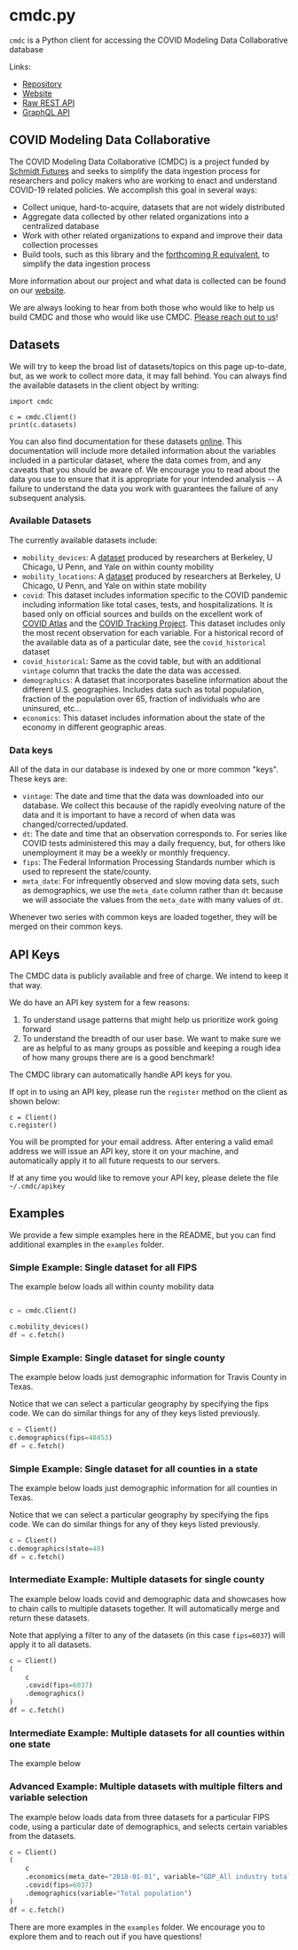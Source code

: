 # cmdc.py

`cmdc` is a Python client for accessing the COVID Modeling Data Collaborative database

Links:

- [Repository](https://github.com/valorumdata/cmdc.py)
- [Website](https://covid.valorum.ai/)
- [Raw REST API](https://covid.valorum.ai/rest-api)
- [GraphQL API](https://covid.valorum.ai/graphql-api)

## COVID Modeling Data Collaborative

The COVID Modeling Data Collaborative (CMDC) is a project funded by [Schmidt Futures](https://schmidtfutures.com/) and seeks to simplify the data ingestion process for researchers and policy makers who are working to enact and understand COVID-19 related policies. We accomplish this goal in several ways:

- Collect unique, hard-to-acquire, datasets that are not widely distributed
- Aggregate data collected by other related organizations into a centralized database
- Work with other related organizations to expand and improve their data collection processes
- Build tools, such as this library and the [forthcoming R equivalent](covid.valorum.ai), to simplify the data ingestion process

More information about our project and what data is collected can be found on our [website](https://covid.valorum.ai/).

We are always looking to hear from both those who would like to help us build CMDC and those who would like use CMDC. [Please reach out to us](https://covid.valorum.ai/contact)!

## Datasets

We will try to keep the broad list of datasets/topics on this page up-to-date, but, as we work to collect more data, it may fall behind. You can always find the available datasets in the client object by writing:

```python3
import cmdc

c = cmdc.Client()
print(c.datasets)
```

You can also find documentation for these datasets [online](https://covid.valorum.ai/rest-api). This documentation will include more detailed information about the variables included in a particular dataset, where the data comes from, and any caveats that you should be aware of. We encourage you to read about the data you use to ensure that it is appropriate for your intended analysis -- A failure to understand the data you work with guarantees the failure of any subsequent analysis.

### Available Datasets

The currently available datasets include:

- `mobility_devices`: A [dataset](https://github.com/COVIDExposureIndices/COVIDExposureIndices) produced by researchers at Berkeley, U Chicago, U Penn, and Yale on within county mobility
- `mobility_locations`: A [dataset](https://github.com/COVIDExposureIndices/COVIDExposureIndices) produced by researchers at Berkeley, U Chicago, U Penn, and Yale on within state mobility
- `covid`: This dataset includes information specific to the COVID pandemic including information like total cases, tests, and hospitalizations. It is based only on official sources and builds on the excellent work of [COVID Atlas](https://covidatlas.com/) and the [COVID Tracking Project](https://covidtracking.com/). This dataset includes only the most recent observation for each variable. For a historical record of the available data as of a particular date, see the `covid_historical` dataset
- `covid_historical`: Same as the covid table, but with an additional `vintage` column that tracks the date the data was accessed.
- `demographics`: A dataset that incorporates baseline information about the different U.S. geographies. Includes data such as total population, fraction of the population over 65, fraction of individuals who are uninsured, etc...
- `economics`: This dataset includes information about the state of the economy in different geographic areas.

### Data keys

All of the data in our database is indexed by one or more common "keys". These keys are:

- `vintage`: The date and time that the data was downloaded into our database. We collect this because of the rapidly eveolving nature of the data and it is important to have a record of when data was changed/corrected/updated.
- `dt`: The date and time that an observation corresponds to. For series like COVID tests administered this may a daily frequency, but, for others like unemployment it may be a weekly or monthly frequency.
- `fips`: The Federal Information Processing Standards number which is used to represent the state/county.
- `meta_date`: For infrequently observed and slow moving data sets, such as demographics, we use the `meta_date` column rather than `dt` because we will associate the values from the `meta_date` with many values of `dt`.

Whenever two series with common keys are loaded together, they will be merged on their common keys.

## API Keys

The CMDC data is publicly available and free of charge. We intend to keep it that way.

We do have an API key system for a few reasons:

1. To understand usage patterns that might help us prioritize work going forward
2. To understand the breadth of our user base. We want to make sure we are as helpful to as many groups as possible and keeping a rough idea of how many groups there are is a good benchmark!

The CMDC library can automatically handle API keys for you.

If opt in to using an API key, please run the `register` method on the client as shown below:

```python3
c = Client()
c.register()
```

You will be prompted for your email address. After entering a valid email address we will issue an API key, store it on your machine, and automatically apply it to all future requests to our servers.

If at any time you would like to remove your API key, please delete the file `~/.cmdc/apikey`

## Examples

We provide a few simple examples here in the README, but you can find additional examples in the `examples` folder.

### Simple Example: Single dataset for all FIPS

The example below loads all within county mobility data

```python

c = cmdc.Client()

c.mobility_devices()
df = c.fetch()
```

### Simple Example: Single dataset for single county

The example below loads just demographic information for Travis County in Texas.

Notice that we can select a particular geography by specifying the fips code. We can do similar things for any of they keys listed previously.

```python
c = Client()
c.demographics(fips=48453)
df = c.fetch()
```

### Simple Example: Single dataset for all counties in a state

The example below loads just demographic information for all counties in Texas.

Notice that we can select a particular geography by specifying the fips code. We can do similar things for any of they keys listed previously.

```python
c = Client()
c.demographics(state=48)
df = c.fetch()
```


### Intermediate Example: Multiple datasets for single county

The example below loads covid and demographic data and showcases how to chain calls to multiple datasets together. It will automatically merge and return these datasets.

Note that applying a filter to any of the datasets (in this case `fips=6037`) will apply it to all datasets.

```python
c = Client()
(
    c
    .covid(fips=6037)
    .demographics()
)
df = c.fetch()
```

### Intermediate Example: Multiple datasets for all counties within one state

The example below

### Advanced Example: Multiple datasets with multiple filters and variable selection

The example below loads data from three datasets for a particular FIPS code, using a particular date of demographics, and selects certain variables from the datasets.

```python
c = Client()
(
    c
    .economics(meta_date="2018-01-01", variable="GDP_All industry total")
    .covid(fips=6037)
    .demographics(variable="Total population")
)
df = c.fetch()
```

There are more examples in the `examples` folder. We encourage you to explore them and to reach out if you have questions!
